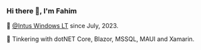 ### Hi there 👋, I'm Fahim

💼 [@Intus Windows LT](https://www.intuswindows.com/) since July, 2023.

🔭 Tinkering with dotNET Core, Blazor, MSSQL, MAUI and Xamarin.
